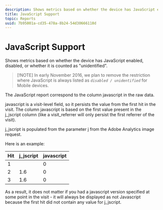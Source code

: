 ```yaml
---
description: Shows metrics based on whether the device has JavaScript enabled, disabled, or whether it is counted as "unidentified".
title: JavaScript Support
topic: Reports
uuid: 7b95001a-cd35-478a-8b24-54d30666110d
---
```


# JavaScript Support

Shows metrics based on whether the device has JavaScript enabled, disabled, or whether it is counted as "unidentified".

> [!NOTE] In early November 2016, we plan to remove the restriction where JavaScript is always listed as *`disabled / unidentified`* for Mobile devices.

The JavaScript report correspond to the column javascript in the raw data.

javascript is a visit-level field, so it persists the value from the first hit in the visit. The column javascript is based on the first value present in the j_jscript column (like a visit_referrer will only persist the first referrer of the visit).

j_jscript is populated from the parameter j from the Adobe Analytics image request.

Here is an example:

|  Hit  | j_jscript  | javascript  |
|---|---|---|
|  1  |  | 0  |
|  2  | 1.6  | 0  |
|  3  | 1.6  | 0  |

As a result, it does not matter if you had a javascript version specified at some point in the visit - it will always be displayed as not Javascript because the first hit did not contain any value for j_jscript.
